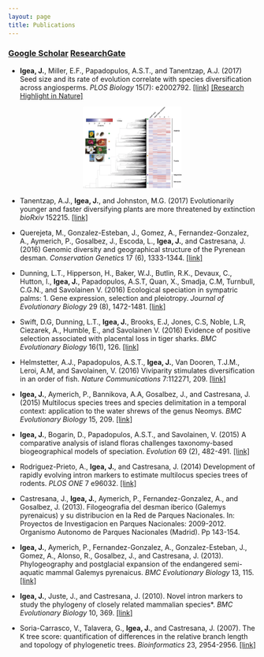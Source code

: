 ```yaml
---
layout: page
title: Publications
---
```


### [Google Scholar](https://scholar.google.com/citations?user=8gKp6zgAAAAJ&hl=en)       [ResearchGate](https://www.researchgate.net/profile/Javier_Igea)


* **Igea, J.**, Miller, E.F., Papadopulos, A.S.T., and Tanentzap, A.J. (2017) Seed size and its rate of evolution correlate with species diversification across angiosperms. *PLOS Biology* 15(7): e2002792. [[link]](https://doi.org/10.1371/journal.pbio.2002792) [[Research Highlight in Nature]](https://www.nature.com/articles/d41586-017-02001-x)<div data-badge-popover="right" data-badge-type="donut" data-doi="10.1371/journal.pbio.2002792" data-condensed="true" data-hide-no-mentions="true" class="altmetric-embed"></div>
<p align="center">
<a href="/files/Igea2017PLOSBiol.png">
  <img src="/files/Igea2017PLOSBiol.png" alt="Igea2017PLOSBiol" width='200'/>
</a>
</p>

* Tanentzap, A.J., **Igea, J.**, and Johnston, M.G. (2017) Evolutionarily younger and faster diversifying plants are more threatened by extinction *bioRxiv* 152215. [[link]](http://www.biorxiv.org/content/early/2017/06/27/152215)

* Querejeta, M., Gonzalez-Esteban, J., Gomez, A., Fernandez-Gonzalez, A., Aymerich, P., Gosalbez, J., Escoda, L., **Igea, J.**, and Castresana, J. (2016) Genomic diversity and geographical structure of the Pyrenean desman. *Conservation Genetics* 17 (6), 1333-1344. [[link]](https://link.springer.com/article/10.1007/s10592-016-0865-y)

* Dunning, L.T., Hipperson, H., Baker, W.J., Butlin, R.K., Devaux, C., Hutton, I., **Igea, J.**, Papadopulos, A.S.T, Quan, X., Smadja, C.M, Turnbull, C.G.N., and Savolainen V. (2016) Ecological speciation in sympatric palms: 1. Gene expression, selection and pleiotropy. *Journal of Evolutionary Biology* 29 (8), 1472-1481. [[link]](http://onlinelibrary.wiley.com/link/10.1111/jeb.12895/abstract)

* Swift, D.G, Dunning, L.T., **Igea, J.**, Brooks, E.J, Jones, C.S, Noble, L.R, Ciezarek, A., Humble, E., and Savolainen V. (2016) Evidence of positive selection associated with placental loss in tiger sharks. *BMC Evolutionary Biology* 16(1), 126. [[link]](https://bmcevolbiol.biomedcentral.com/articles/10.1186/s12862-016-0696-y)

* Helmstetter, A.J., Papadopulos, A.S.T., **Igea, J.**, Van Dooren, T.J.M., Leroi, A.M, and Savolainen, V. (2016) Viviparity stimulates diversification in an order of fish. *Nature Communications* 7:112271, 209. [[link]](https://www.nature.com/articles/ncomms11271)

* **Igea, J.**, Aymerich, P., Bannikova, A.A, Gosalbez, J., and Castresana, J. (2015) Multilocus species trees and species delimitation in a temporal context: application to the water shrews of the genus Neomys. *BMC Evolutionary Biology* 15, 209. [[link]](http://bmcevolbiol.biomedcentral.com/articles/10.1186/s12862-015-0485-z)

* **Igea, J.**, Bogarin, D., Papadopulos, A.S.T., and Savolainen, V. (2015) A comparative analysis of island floras challenges taxonomy-based biogeographical models of speciation. *Evolution* 69 (2), 482-491. [[link]](http://onlinelibrary.wiley.com/link/10.1111/evo.12587/abstract)

* Rodriguez-Prieto, A., **Igea, J.**, and Castresana, J. (2014) Development of rapidly evolving intron markers to estimate multilocus species trees of rodents. *PLOS ONE* 7 e96032. [[link]](http://journals.plos.org/plosone/article?id=10.1371/journal.pone.0096032)

* Castresana, J., **Igea, J.**, Aymerich, P., Fernandez-Gonzalez, A., and Gosalbez, J. (2013). Filogeografia del desman iberico (Galemys pyrenaicus) y su distribucion en la Red de Parques Nacionales. In: Proyectos de Investigacion en Parques Nacionales: 2009-2012. Organismo Autonomo de Parques Nacionales (Madrid). Pp 143-154.

* **Igea, J.**, Aymerich, P., Fernandez-Gonzalez, A., Gonzalez-Esteban, J., Gomez, A., Alonso, R., Gosalbez, J., and Castresana, J. (2013). Phylogeography and postglacial expansion of the endangered semi-aquatic mammal Galemys pyrenaicus. *BMC Evolutionary Biology* 13, 115. [[link]](http://bmcevolbiol.biomedcentral.com/articles/10.1186/1471-2148-13-115)

* **Igea, J.**, Juste, J., and Castresana, J. (2010). Novel intron markers to study the phylogeny of closely related mammalian species*. *BMC Evolutionary Biology* 10, 369. [[link]](http://bmcevolbiol.biomedcentral.com/articles/10.1186/1471-2148-10-369)

* Soria-Carrasco, V., Talavera, G., **Igea, J.**, and Castresana, J. (2007). The K tree score: quantification of differences in the relative branch length and topology of phylogenetic trees. *Bioinformatics* 23, 2954-2956. [[link]](http://bioinformatics.oxfordjournals.org/content/23/21/2954.full)
